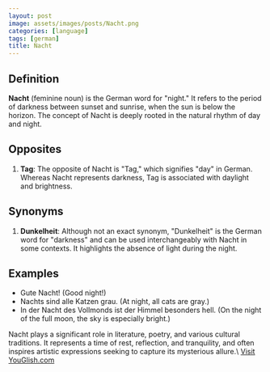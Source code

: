 ```yaml
---
layout: post
image: assets/images/posts/Nacht.png
categories: [language]
tags: [german]
title: Nacht
---
```


## Definition

**Nacht** (feminine noun) is the German word for "night." It refers to the period of darkness between sunset and sunrise, when the sun is below the horizon. The concept of Nacht is deeply rooted in the natural rhythm of day and night.

## Opposites

1. **Tag**: The opposite of Nacht is "Tag," which signifies "day" in German. Whereas Nacht represents darkness, Tag is associated with daylight and brightness.

## Synonyms

1. **Dunkelheit**: Although not an exact synonym, "Dunkelheit" is the German word for "darkness" and can be used interchangeably with Nacht in some contexts. It highlights the absence of light during the night.

## Examples

- Gute Nacht! (Good night!)
- Nachts sind alle Katzen grau. (At night, all cats are gray.)
- In der Nacht des Vollmonds ist der Himmel besonders hell. (On the night of the full moon, the sky is especially bright.)

Nacht plays a significant role in literature, poetry, and various cultural traditions. It represents a time of rest, reflection, and tranquility, and often inspires artistic expressions seeking to capture its mysterious allure.\ <a id="yg-widget-0" class="youglish-widget" data-query="Nacht" data-lang="german" data-components="8412" data-auto-start="0" data-bkg-color="theme_light" data-title="How%20to%20pronounce%20Nacht%20in%20German"  rel="nofollow" href="https://youglish.com">Visit YouGlish.com</a><script async src="https://youglish.com/public/emb/widget.js" charset="utf-8"></script>